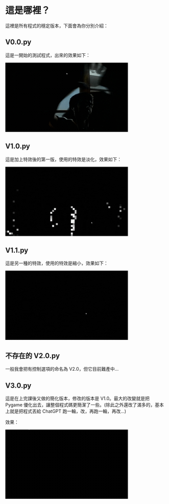# 這是哪裡？

這裡是所有程式的穩定版本，下面會為你分別介紹：

## V0.0.py

這是一開始的測試程式，出來的效果如下：

![image](https://github.com/happpycorn/Mirro_detectMove/blob/main/Image/V0.0Image.gif)

## V1.0.py

這是加上特效後的第一版，使用的特效是淡化，效果如下：

![image](https://github.com/happpycorn/Mirro_detectMove/blob/main/Image/V1.0Image.gif)

## V1.1.py

這是另一種的特效，使用的特效是縮小，效果如下：

![image](https://github.com/happpycorn/Mirro_detectMove/blob/main/Image/V2.0Image.gif)

## 不存在的 V2.0.py

一般我會把有控制選項的命名為 V2.0，但它目前難產中...

## V3.0.py

這是在上完課後又做的簡化版本，修改的版本是 V1.0。最大的改變就是把 Pygame 優化出去，讓整個程式碼更簡潔了一些。(除此之外還改了滿多的，基本上就是把程式丟給 ChatGPT 跑一輪，改，再跑一輪，再改...)

效果：

![image](https://github.com/happpycorn/Mirro_detectMove/blob/main/Image/V4.0Image.gif)
